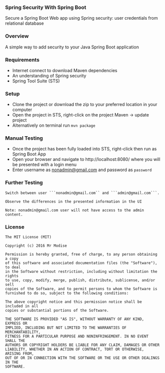 ### Spring Security With Spring Boot
Secure a Spring Boot Web app using Spring security: user credentials from relational database

### Overview
A simple way to add security to your Java Spring Boot application

### Requirements
- Internet connect to download Maven dependencies
- An understanding of Spring security
- Spring Tool Suite (STS)

### Setup
- Clone the project or download the zip to your preferred location in your computer
- Open the project in STS, right-click on the project Maven -> update project
- Alternatively on terminal run ```mvn package```

### Manual Testing
- Once the project has been fully loaded into STS, right-click then run as Spring Boot App
- Open your browser and navigate to http://localhost:8080/ where you will be presented with a login menu
- Enter username as nonadmin@gmail.com and password as ``password``


### Further Testing
```
Switch between user ```nonadmin@gmail.com`` and ```admin@gmail.com```.

Observe the differences in the presented information in the UI

Note: nonadmin@gmail.com user will not have access to the admin content.
```

### License
```
The MIT License (MIT)

Copyright (c) 2016 Mr Modise

Permission is hereby granted, free of charge, to any person obtaining a copy
of this software and associated documentation files (the "Software"), to deal
in the Software without restriction, including without limitation the rights
to use, copy, modify, merge, publish, distribute, sublicense, and/or sell
copies of the Software, and to permit persons to whom the Software is
furnished to do so, subject to the following conditions:

The above copyright notice and this permission notice shall be included in all
copies or substantial portions of the Software.

THE SOFTWARE IS PROVIDED "AS IS", WITHOUT WARRANTY OF ANY KIND, EXPRESS OR
IMPLIED, INCLUDING BUT NOT LIMITED TO THE WARRANTIES OF MERCHANTABILITY,
FITNESS FOR A PARTICULAR PURPOSE AND NONINFRINGEMENT. IN NO EVENT SHALL THE
AUTHORS OR COPYRIGHT HOLDERS BE LIABLE FOR ANY CLAIM, DAMAGES OR OTHER
LIABILITY, WHETHER IN AN ACTION OF CONTRACT, TORT OR OTHERWISE, ARISING FROM,
OUT OF OR IN CONNECTION WITH THE SOFTWARE OR THE USE OR OTHER DEALINGS IN THE
SOFTWARE.
```
